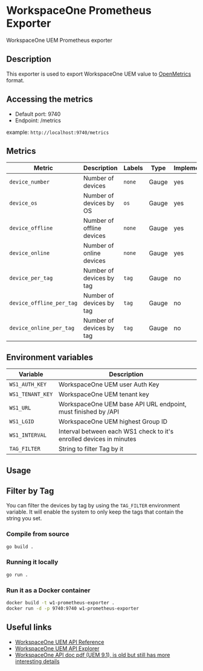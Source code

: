 # WorkspaceOne Prometheus Exporter

WorkspaceOne UEM Prometheus exporter

## Description

This exporter is used to export WorkspaceOne UEM value to [OpenMetrics](https://openmetrics.io/) format.

## Accessing the metrics

- Default port: 9740
- Endpoint: /metrics

example: `http://localhost:9740/metrics`

## Metrics

| Metric | Description | Labels | Type | Implemented |
| ------ | ----------- | ------ | ---- | ----------- |
| `device_number` | Number of devices | `none` | Gauge | yes |
| `device_os` | Number of devices by OS | `os` | Gauge | yes |
| `device_offline` | Number of offline devices | `none` | Gauge | yes |
| `device_online` | Number of online devices | `none` | Gauge | yes |
| `device_per_tag`| Number of devices by tag | `tag` | Gauge | no |
| `device_offline_per_tag`| Number of devices by tag | `tag` | Gauge | no |
| `device_online_per_tag`| Number of devices by tag | `tag` | Gauge | no |

## Environment variables

| Variable | Description |
| -------- | ----------- |
| `WS1_AUTH_KEY` | WorkspaceOne UEM user Auth Key |
| `WS1_TENANT_KEY` | WorkspaceOne UEM tenant key |
| `WS1_URL` | WorkspaceOne UEM base API URL endpoint, must finished by /API |
| `WS1_LGID` | WorkspaceOne UEM highest Group ID |
| `WS1_INTERVAL` | Interval between each WS1 check to it's enrolled devices in minutes |
| `TAG_FILTER` | String to filter Tag by it |

## Usage

## Filter by Tag

You can filter the devices by tag by using the `TAG_FILTER` environment variable.
It will enable the system to only keep the tags that contain the string you set.

### Compile from source

```bash
go build .
```

### Running it locally

```bash
go run .
```

### Run it as a Docker container

```bash
docker build -t w1-prometheus-exporter .
docker run -d -p 9740:9740 w1-prometheus-exporter
```

## Useful links

- [WorkspaceOne UEM API Reference](https://docs.vmware.com/en/VMware-Workspace-ONE-UEM/services/UEM_ConsoleBasics/GUID-BF20C949-5065-4DCF-889D-1E0151016B5A.html)
- [WorkspaceOne UEM API Explorer](https://as1506.awmdm.com/api/help/)
- [WorkspaceOne API doc pdf (UEM 9.1), is old but still has more interesting details](./doc/VMware%20AirWatch%20REST%20API%20v9_1.pdf)
